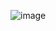 ![image](https://github.com/xasanov8/UseNgBootstrap/assets/118359840/4126f926-2a92-4fe8-844d-dee595b9e4d4)
